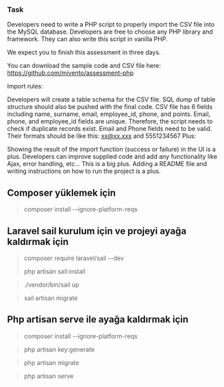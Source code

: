 ### Task
Developers need to write a PHP script to properly import the CSV file into the MySQL database. Developers are free to choose any PHP library and framework. They can also write this script in vanilla PHP.

We expect you to finish this assessment in three days.

You can download the sample code and CSV file here: https://github.com/mivento/assessment-php

Import rules:

Developers will create a table schema for the CSV file. SQL dump of table structure should also be pushed with the final code.
CSV file has 6 fields including name, surname, email, employee_id, phone, and points. Email, phone, and employee_id fields are unique. Therefore, the script needs to check if duplicate records exist.
Email and Phone fields need to be valid. Their formats should be like this: xx@xx.xxx and 5551234567
Plus:

Showing the result of the import function (success or failure) in the UI is a plus.
Developers can improve supplied code and add any functionality like Ajax, error handling, etc... This is a big plus.
Adding a README file and writing instructions on how to run the project is a plus.


## Composer yüklemek için

> composer install --ignore-platform-reqs

## Laravel sail kurulum için ve projeyi ayağa kaldırmak için

> composer require laravel/sail --dev
> 
> php artisan sail:install
 
> ./vendor/bin/sail up

> sail artisan migrate




## Php artisan serve ile ayağa kaldırmak için

> composer install --ignore-platform-reqs

> php artisan key:generate

> php artisan migrate

> php artisan serve







